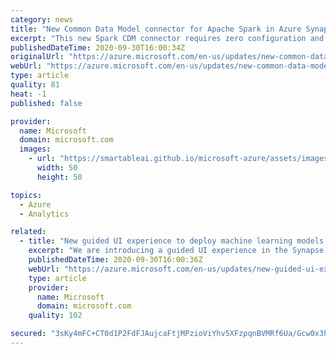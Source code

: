 ```yaml
---
category: news
title: "New Common Data Model connector for Apache Spark in Azure Synapse Analytics & Azure Databricks (in preview)"
excerpt: "This new Spark CDM connector requires zero configuration and is pre-installed with Azure Synapse Analytics. It can also be installed and used with Azure Databricks."
publishedDateTime: 2020-09-30T16:00:34Z
originalUrl: "https://azure.microsoft.com/en-us/updates/new-common-data-model-connector-for-apache-spark-in-azure-synapse-azure-databricks/"
webUrl: "https://azure.microsoft.com/en-us/updates/new-common-data-model-connector-for-apache-spark-in-azure-synapse-azure-databricks/"
type: article
quality: 81
heat: -1
published: false

provider:
  name: Microsoft
  domain: microsoft.com
  images:
    - url: "https://smartableai.github.io/microsoft-azure/assets/images/organizations/microsoft.com-50x50.jpg"
      width: 50
      height: 50

topics:
  - Azure
  - Analytics

related:
  - title: "New guided UI experience to deploy machine learning models in Azure Synapse Analytics (in preview)"
    excerpt: "We are introducing a guided UI experience in the Synapse Studio that enables users to deploy machine learning models from the Azure Machine Learning model registry directly to Azure Synapse for inferencing. "
    publishedDateTime: 2020-09-30T16:00:36Z
    webUrl: "https://azure.microsoft.com/en-us/updates/new-guided-ui-experience-to-deploy-machine-learning-models-in-azure-synapse-analytics/"
    type: article
    provider:
      name: Microsoft
      domain: microsoft.com
    quality: 102

secured: "3sKy4mFC+CT0d1P2FdFJAujcaFtjMPzioViYhv5XFzpqnBVMRf6Ua/Gcw0x3hgwhn2aaGmZrwYykvQ9XWzzPR52P1W3Nl5VhMLjBZugg+mhrVpB4D2hXObDhdXHdsezvQrmaU0iC5OmicOFOXa3ucr99gu4uRuGNb0BtAo9gTVb+NBfru4KQzALZrqTfiLsdMP9MaDmNcd2ABtsYU+ME1PNVQAQf5Fg9rsFmti4lzwfYid37hBolCQk6tvVMQOzrILeEZgRKA5eDOaVN4wvvsFcaftuTDGIJVhCLl0EUfmTgsp52JFzistO4VoZg5NSqMEPnM1ak0nw4MgIQ9g1qi/BauGXSK9Nim7SseWnLL8c=;+3/aNFJ7SBKMBwoShSh4Nw=="
---
```


